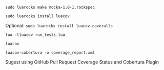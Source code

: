 `sudo luarocks make mocka-1.0-1.rockspec`

`sudo luarocks install luacov`

Optional:
`sudo luarocks install luacov-coveralls`

`lua -lluacov run_tests.lua`

`luacov`

`luacov-cobertura -o coverage_report.xml`

Sugest using 
GitHub Pull Request Coverage Status and Cobertura Plugin
